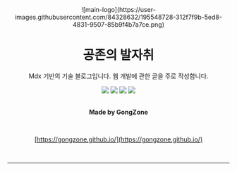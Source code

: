 <div align="center">
![main-logo](https://user-images.githubusercontent.com/84328632/195548728-312f7f9b-5ed8-4831-9507-85b9f4b7a7ce.png)
<h1>공존의 발자취</h1>

<p>Mdx 기반의 기술 블로그입니다.
웹 개발에 관한 글을 주로 작성합니다.</p>

<div>
<img src="https://img.shields.io/badge/typescript-3178C6?style=for-the-badge&logo=typescript&logoColor=white">
<img src="https://img.shields.io/badge/gatsby-663399?style=for-the-badge&logo=gatsby&logoColor=white">
<img src="https://img.shields.io/badge/graphql-E10098?style=for-the-badge&logo=graphql&logoColor=white">
<img src="https://img.shields.io/badge/tailwindcss-06B6D4?style=for-the-badge&logo=tailwindcss&logoColor=white">
</div>

<br />

<strong>Made by GongZone</strong>

<br />

[https://gongzone.github.io/](https://gongzone.github.io/)

<br />
</div>
<hr />
